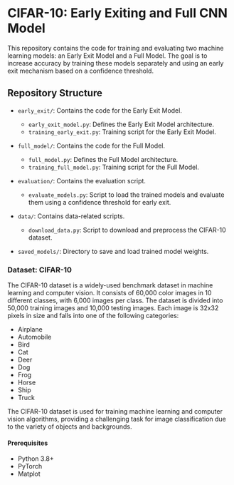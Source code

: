 # CIFAR-10: Early Exiting and Full CNN Model

This repository contains the code for training and evaluating two machine learning models: an Early Exit Model and a Full Model. The goal is to increase accuracy by training these models separately and using an early exit mechanism based on a confidence threshold.

## Repository Structure

- `early_exit/`: Contains the code for the Early Exit Model.
  - `early_exit_model.py`: Defines the Early Exit Model architecture.
  - `training_early_exit.py`: Training script for the Early Exit Model.

- `full_model/`: Contains the code for the Full Model.
  - `full_model.py`: Defines the Full Model architecture.
  - `training_full_model.py`: Training script for the Full Model.

- `evaluation/`: Contains the evaluation script.
  - `evaluate_models.py`: Script to load the trained models and evaluate them using a confidence threshold for early exit.

- `data/`: Contains data-related scripts.
  - `download_data.py`: Script to download and preprocess the CIFAR-10 dataset.

- `saved_models/`: Directory to save and load trained model weights.

### Dataset: CIFAR-10

The CIFAR-10 dataset is a widely-used benchmark dataset in machine learning and computer vision. It consists of 60,000 color images in 10 different classes, with 6,000 images per class. The dataset is divided into 50,000 training images and 10,000 testing images. Each image is 32x32 pixels in size and falls into one of the following categories:

- Airplane
- Automobile
- Bird
- Cat
- Deer
- Dog
- Frog
- Horse
- Ship
- Truck

The CIFAR-10 dataset is used for training machine learning and computer vision algorithms, providing a challenging task for image classification due to the variety of objects and backgrounds.


#### Prerequisites

- Python 3.8+
- PyTorch
- Matplot

